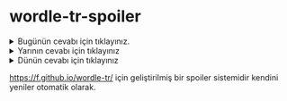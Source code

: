 # wordle-tr-spoiler

<details>
  <summary>Bugünün cevabı için tıklayınız.</summary>
  <br>
    <b> kabus </b>
</details>

<details>
  <summary>Yarının cevabı için tıklayınız</summary>
  <br>
   <b> elbet </b>
</details>

<details>
  <summary>Dünün cevabı için tıklayınız </summary>
  <br>
  <b> saban </b>
</details>

https://f.github.io/wordle-tr/ için geliştirilmiş bir spoiler sistemidir kendini yeniler otomatik olarak.

